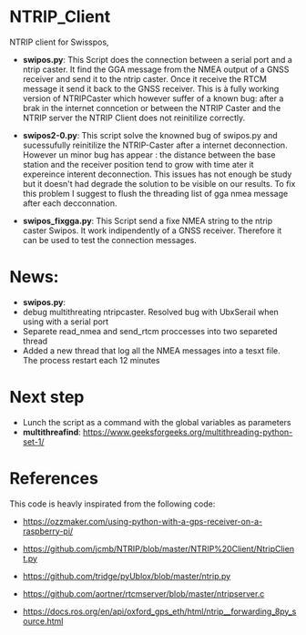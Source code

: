 # NTRIP_Client
NTRIP client for Swisspos,


- **swipos.py**:        This Script does the connection between a serial port and a ntrip caster. It find the GGA message from the NMEA output of a GNSS receiver and send it to  the ntrip caster. Once it receive the RTCM message it send it back to the GNSS receiver. This is à fully working version of NTRIPCaster which however suffer of a known bug: after a brak in the internet conncetion or between the NTRIP Caster and the NTRIP server the NTRIP Client does not reinitilize correctly. 

- **swipos2-0.py**:   This script solve the knowned bug of swipos.py and sucessufully reinitilize the NTRIP-Caster after a internet deconnection. However un minor bug has appear : the distance between the base station and the receiver position tend to grow with time ater it expereince interent deconnection. This issues has not enough be study but it doesn't had degrade the solution to be visible on our results. To fix this problem I suggest to flush the threading list of gga nmea message after each decconnation.

- **swipos_fixgga.py**:   This Script send a fixe NMEA string to the ntrip caster Swipos. It work indipendently of a GNSS receiver. Therefore it can be used to test the connection messages.

# News:
- **swipos.py**: 
- debug multithreating ntripcaster. Resolved bug with UbxSerail when using with a serial port
- Separete read_nmea and send_rtcm proccesses into two separeted thread
- Added a new thread that log all the NMEA messages into a tesxt file. The process restart each 12 minutes

# Next step
- Lunch the script as a command with the global variables as parameters
- **multithreafind**: https://www.geeksforgeeks.org/multithreading-python-set-1/

# References
This code is heavly inspirated from the following code: 
- https://ozzmaker.com/using-python-with-a-gps-receiver-on-a-raspberry-pi/

- https://github.com/jcmb/NTRIP/blob/master/NTRIP%20Client/NtripClient.py

- https://github.com/tridge/pyUblox/blob/master/ntrip.py

- https://github.com/aortner/rtcmserver/blob/master/ntripserver.c

- https://docs.ros.org/en/api/oxford_gps_eth/html/ntrip__forwarding_8py_source.html
